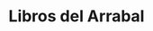 ---
title: "Libros del Arrabal"
url: /ciudad-autonoma-de-buenos-aires/libros-del-arrabal/
shop: libros
---